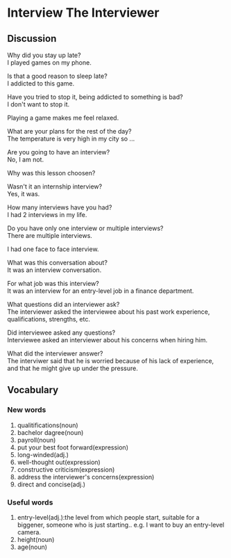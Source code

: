 # Interview The Interviewer
## Discussion
Why did you stay up late?  
I played games on my phone.  

Is that a good reason to sleep late?  
I addicted to this game.  

Have you tried to stop it, being addicted to something is bad?  
I don't want to stop it.  

Playing a game makes me feel relaxed.  

What are your plans for the rest of the day?  
The temperature is very high in my city so ...

Are you going to have an interview?  
No, I am not.  

Why was this lesson choosen?  

Wasn't it an internship interview?  
Yes, it was.  

How many interviews have you had?  
I had 2 interviews in my life.  

Do you have only one interview or multiple interviews?  
There are multiple interviews.  

I had one face to face interview.  

What was this conversation about?  
It was an interview conversation.  

For what job was this interview?  
It was an interview for an entry-level job in a finance department.  

What questions did an interviewer ask?  
The interviewer asked the interviewee about his past work experience, qualifications, strengths, etc.  

Did interviewee asked any questions?  
Interviewee asked an interviewer about his concerns when hiring him.  

What did the interviewer answer?  
The interviwer said that he is worried because of his lack of experience, and that he might give up under the pressure.  


## Vocabulary
### New words
1. qualitifications(noun)
1. bachelor dagree(noun)
1. payroll(noun)
1. put your best foot forward(expression)
1. long-winded(adj.)
1. well-thought out(expression)
1. constructive criticism(expression)
1. address the interviewer's concerns(expression)
1. direct and concise(adj.)

### Useful words
1. entry-level(adj.):the level from which people start, suitable for a biggener, someone who is just starting.. e.g. I want to buy an entry-level camera.
1. height(noun)
1. age(noun)
